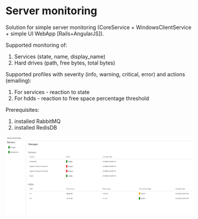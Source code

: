 # Server monitoring

Solution for simple server monitoring (CoreService + WindowsClientService + simple UI WebApp [Rails+AngularJS]).

Supported monitoring of:
1. Services (state, name, display_name)
2. Hard drives (path, free bytes, total bytes)

Supported profiles with severity (info, warning, critical, error) and actions (emailing):
1. For services - reaction to state
2. For hdds - reaction to free space percentage threshold

Prerequisites:
1. installed RabbitMQ
2. installed RedisDB

![GitHub Logo](/ruby-server-monitoring.png)

